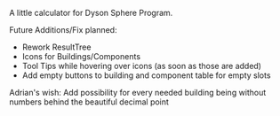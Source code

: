 A little calculator for Dyson Sphere Program.

Future Additions/Fix planned:

- Rework ResultTree
- Icons for Buildings/Components
- Tool Tips while hovering over icons (as soon as those are added)
- Add empty buttons to building and component table for empty slots

Adrian's wish: 
Add possibility for every needed building being without numbers behind the beautiful decimal point
